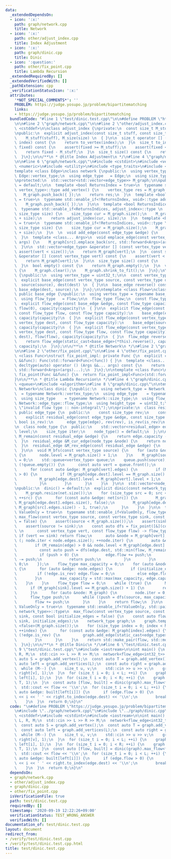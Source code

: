 ```yaml
---
data:
  _extendedDependsOn:
  - icon: ':x:'
    path: graph/network.cpp
    title: Network
  - icon: ':x:'
    path: other/adjust_index.cpp
    title: Index Adjustment
  - icon: ':x:'
    path: graph/dinic.cpp
    title: Dinic
  - icon: ':question:'
    path: other/fix_point.cpp
    title: Lambda Recursion
  _extendedRequiredBy: []
  _extendedVerifiedWith: []
  _pathExtension: cpp
  _verificationStatusIcon: ':x:'
  attributes:
    '*NOT_SPECIAL_COMMENTS*': ''
    PROBLEM: https://judge.yosupo.jp/problem/bipartitematching
    links:
    - https://judge.yosupo.jp/problem/bipartitematching
  bundledCode: "#line 1 \"test/dinic.test.cpp\"\n\n#define PROBLEM \"https://judge.yosupo.jp/problem/bipartitematching\"\
    \n\n#line 2 \"graph/network.cpp\"\n\n#line 2 \"other/adjust_index.cpp\"\n\n#include\
    \ <cstddef>\n\nclass adjust_index {\nprivate:\n  const size_t M_stuff, M_size;\n\
    \npublic:\n  explicit adjust_index(const size_t stuff, const size_t size): \n\
    \    M_stuff(stuff), M_size(size) \n  { }\n\n  size_t operator [] (const size_t\
    \ index) const {\n    return to_vertex(index);\n  }\n  size_t to_index(const size_t\
    \ fixed) const {\n    assert(fixed >= M_stuff);\n    assert(fixed < M_size + M_stuff);\n\
    \    return fixed - M_stuff;\n  }\n  size_t size() const {\n    return M_size;\n\
    \  }\n};\n\n/**\n * @title Index Adjustment\n */\n#line 4 \"graph/network.cpp\"\
    \n\n#line 6 \"graph/network.cpp\"\n#include <cstdint>\n#include <vector>\n#include\
    \ <numeric>\n#include <utility>\n#include <type_traits>\n#include <cassert>\n\n\
    template <class Edge>\nclass network {\npublic:\n  using vertex_type = typename\
    \ Edge::vertex_type;\n  using edge_type   = Edge;\n  using size_type   = size_t;\n\
    \nprotected:\n  std::vector<std::vector<edge_type>> M_graph;\n\npublic:\n  network()\
    \ = default;\n\n  template <bool ReturnsIndex = true>\n  typename std::enable_if<ReturnsIndex,\
    \ vertex_type>::type add_vertex() {\n    vertex_type res = M_graph.size();\n \
    \   M_graph.push_back({ });\n    return res;\n  }\n  template <bool ReturnsIndex\
    \ = true>\n  typename std::enable_if<!ReturnsIndex, void>::type add_vertex() {\n\
    \    M_graph.push_back({ });\n  }\n\n  template <bool ReturnsIndices = true>\n\
    \  typename std::enable_if<ReturnsIndices, adjust_index>::type \n  add_vertices(const\
    \ size_type size) {\n    size_type cur = M_graph.size();\n    M_graph.resize(cur\
    \ + size);\n    return adjust_index(cur, size);\n  }\n  template <bool ReturnsIndices\
    \ = true>\n  typename std::enable_if<!ReturnsIndices, void>::type \n  add_vertices(const\
    \ size_type size) {\n    size_type cur = M_graph.size();\n    M_graph.resize(cur\
    \ + size);\n  }\n  \n  void add_edge(const edge_type &edge) {\n    M_graph[edge.source].push_back(edge);\n\
    \  }\n  template <class... Args>\n  void emplace_edge(const vertex_type src, Args&&...\
    \ args) {\n    M_graph[src].emplace_back(src, std::forward<Args>(args)...);\n\
    \  }\n\n  std::vector<edge_type> &operator [] (const vertex_type vert) {\n   \
    \ assert(vert < size());\n    return M_graph[vert];\n  }\n  const std::vector<edge_type>\
    \ &operator [] (const vertex_type vert) const {\n    assert(vert < size());\n\
    \    return M_graph[vert];\n  }\n\n  size_type size() const {\n    return M_graph.size();\n\
    \  }\n  bool empty() const {\n    return M_graph.empty();\n  }\n  void clear()\
    \ {\n    M_graph.clear();\n    M_graph.shrink_to_fit();\n  }\n};\n\nclass base_edge\
    \ {\npublic:\n  using vertex_type = uint32_t;\n\n  const vertex_type source, dest;\n\
    \  explicit base_edge(const vertex_type source, const vertex_type dest): \n  \
    \  source(source), dest(dest) \n  { }\n\n  base_edge reverse() const {\n    return\
    \ base_edge(dest, source);\n  }\n};\n\ntemplate <class Flow>\nclass flow_edge:\
    \ public base_edge {\npublic:\n  using vertex_type = typename base_edge::vertex_type;\n\
    \  using flow_type   = Flow;\n\n  flow_type flow;\n  const flow_type capacity;\n\
    \  explicit flow_edge(const base_edge &edge, const flow_type capacity):\n    base_edge(edge),\
    \ flow(0), capacity(capacity)\n  { }\n\n  explicit flow_edge(const base_edge &edge,\
    \ const flow_type flow, const flow_type capacity):\n    base_edge(edge), flow(flow),\
    \ capacity(capacity)\n  { }\n  explicit flow_edge(const vertex_type source, const\
    \ vertex_type dest, const flow_type capacity):\n    base_edge(source, dest), flow(0),\
    \ capacity(capacity)\n  { }\n  explicit flow_edge(const vertex_type source, const\
    \ vertex_type dest, const flow_type flow, const flow_type capacity):\n    base_edge(source,\
    \ dest), flow(flow), capacity(capacity)\n  { }\n  flow_edge reverse() const {\n\
    \    return flow_edge(static_cast<base_edge>(*this).reverse(), capacity - flow,\
    \ capacity);\n  }\n};\n\n/**\n * @title Network\n */\n#line 2 \"graph/dinic.cpp\"\
    \n\n#line 2 \"other/fix_point.cpp\"\n\n#line 4 \"other/fix_point.cpp\"\n\ntemplate\
    \ <class Func>\nstruct fix_point_impl: private Func {\n  explicit constexpr fix_point_impl(Func\
    \ &&func): Func(std::forward<Func>(func)) { }\n  template <class... Args>\n  constexpr\
    \ decltype(auto) operator () (Args &&... args) const {\n    return Func::operator()(*this,\
    \ std::forward<Args>(args)...);\n  }\n};\n\ntemplate <class Func>\nconstexpr decltype(auto)\
    \ fix_point(Func &&func) {\n  return fix_point_impl<Func>(std::forward<Func>(func));\n\
    }\n\n/**\n * @title Lambda Recursion\n */\n#line 4 \"graph/dinic.cpp\"\n\n#include\
    \ <queue>\n#include <algorithm>\n#line 8 \"graph/dinic.cpp\"\n\ntemplate <class\
    \ Network>\nclass dinic {\npublic:\n  using network_type = Network;\n  using vertex_type\
    \  = typename Network::vertex_type;\n  using edge_type    = typename Network::edge_type;\n\
    \  using size_type    = typename Network::size_type;\n  using flow_type    = typename\
    \ Network::edge_type::flow_type;\n  using height_type  = uint32_t;\n\n  static_assert(std::is_integral<flow_type>::value,\
    \ \"invalid flow type :: non-integral\");\n\nprivate:\n  class residual_edge:\
    \ public edge_type {\n  public:\n    const size_type rev;\n    const bool is_rev;\n\
    \    explicit residual_edge(const edge_type &edge, const size_type rev, const\
    \ bool is_rev):\n      edge_type(edge), rev(rev), is_rev(is_rev)\n    { }\n  };\n\
    \n  class node_type {\n  public:\n    std::vector<residual_edge> edges;\n    height_type\
    \ level;\n    size_type iter;\n    node_type() = default;\n  };\n\n  flow_type\
    \ M_remain(const residual_edge &edge) {\n    return edge.capacity - edge.flow;\n\
    \  }\n  residual_edge &M_cur_edge(node_type &node) {\n    return node.edges[node.iter];\n\
    \  }\n  residual_edge &M_rev_edge(const residual_edge &edge) {\n    return M_graph[edge.dest].edges[edge.rev];\n\
    \  }\n\n  void M_bfs(const vertex_type source) {\n    for (auto &node: M_graph)\
    \ {\n      node.level = M_graph.size() + 1;\n    }\n    M_graph[source].level\
    \ = 0;\n    std::queue<vertex_type> queue;\n    queue.push(source);\n    while\
    \ (!queue.empty()) {\n      const auto vert = queue.front();\n      queue.pop();\n\
    \      for (const auto &edge: M_graph[vert].edges) {\n        if (M_remain(edge)\
    \ > 0) {\n          if (M_graph[edge.dest].level == M_graph.size() + 1) {\n  \
    \          M_graph[edge.dest].level = M_graph[vert].level + 1;\n            queue.push(edge.dest);\n\
    \          }\n        }\n      }\n    }\n  }\n\n  std::vector<node_type> M_graph;\n\
    \npublic:\n  dinic() = default;\n  explicit dinic(const network_type &net) {\n\
    \    M_graph.resize(net.size());\n    for (size_type src = 0; src < net.size();\
    \ ++src) {\n      for (const auto &edge: net[src]) {\n        M_graph[src].edges.emplace_back(edge,\
    \ M_graph[edge.dest].edges.size(), false);\n        M_graph[edge.dest].edges.emplace_back(edge.reverse(),\
    \ M_graph[src].edges.size() - 1, true);\n      }\n    }\n  }\n\n  template <bool\
    \ ValueOnly = true>\n  typename std::enable_if<ValueOnly, flow_type>::type\n \
    \ max_flow(const vertex_type source, const vertex_type sink, const bool initialize_edges\
    \ = false) {\n    assert(source < M_graph.size());\n    assert(sink < M_graph.size());\n\
    \    assert(source != sink);\n    const auto dfs = fix_point([&](const auto dfs,\
    \ \n      const vertex_type vert, const flow_type flow) -> flow_type {\n     \
    \ if (vert == sink) return flow;\n      auto &node = M_graph[vert];\n      for\
    \ (; node.iter < node.edges.size(); ++node.iter) {\n        auto &edge = M_cur_edge(node);\n\
    \        if (M_remain(edge) > 0 && node.level < M_graph[edge.dest].level) {\n\
    \          const auto push = dfs(edge.dest, std::min(flow, M_remain(edge)));\n\
    \          if (push > 0) {\n            edge.flow += push;\n            M_rev_edge(edge).flow\
    \ -= push;\n            return push;\n          }\n        }\n      }\n      return\
    \ 0;\n    });\n    flow_type max_capacity = 0;\n    for (auto &node: M_graph)\
    \ {\n      for (auto &edge: node.edges) {\n        if (initialize_edges) {\n \
    \         if (!edge.is_rev) edge.flow = 0;\n          else edge.flow = edge.capacity;\n\
    \        }\n        max_capacity = std::max(max_capacity, edge.capacity);\n  \
    \    }\n    }\n    flow_type flow = 0;\n    while (true) {\n      M_bfs(source);\n\
    \      if (M_graph[sink].level == M_graph.size() + 1) {\n        return flow;\n\
    \      }\n      for (auto &node: M_graph) {\n        node.iter = 0;\n      }\n\
    \      flow_type push;\n      while ((push = dfs(source, max_capacity)) > 0) {\n\
    \        flow += push;\n      }\n    }\n    return flow;\n  }\n\n  template <bool\
    \ ValueOnly = true>\n  typename std::enable_if<!ValueOnly, std::pair<flow_type,\
    \ network_type>>::type\n  max_flow(const vertex_type source, const vertex_type\
    \ sink, const bool initialize_edges = false) {\n    const auto flow = max_flow<true>(source,\
    \ sink, initialize_edges);\n    network_type graph;\n    graph.template add_vertices\
    \ <false>(M_graph.size());\n    for (size_type index = 0; index < M_graph.size();\
    \ ++index) {\n      for (const auto &edge: M_graph[index].edges) {\n        if\
    \ (!edge.is_rev) {\n          graph.add_edge(static_cast<edge_type>(edge));\n\
    \        }\n      }\n    }\n    return std::make_pair(flow, std::move(graph));\n\
    \  }\n};\n\n/**\n * @title Dinic\n */\n#line 6 \"test/dinic.test.cpp\"\n\n#line\
    \ 9 \"test/dinic.test.cpp\"\n#include <iostream>\n\nint main() {\n  size_t L,\
    \ R, M;\n  std::cin >> L >> R >> M;\n  network<flow_edge<int32_t>> graph;\n  const\
    \ auto S = graph.add_vertex();\n  const auto T = graph.add_vertex();\n  const\
    \ auto left = graph.add_vertices(L);\n  const auto right = graph.add_vertices(R);\n\
    \  while (M--) {\n    size_t u, v;\n    std::cin >> u >> v;\n    graph.emplace_edge(left[u],\
    \ right[v], 1);\n  }\n  for (size_t i = 0; i < L; ++i) {\n    graph.emplace_edge(S,\
    \ left[i], 1);\n  }\n  for (size_t i = 0; i < R; ++i) {\n    graph.emplace_edge(right[i],\
    \ T, 1);\n  }\n  const auto [flow, built] = dinic(graph).max_flow<false>(S, T);\n\
    \  std::cout << flow << '\\n';\n  for (size_t i = 0; i < L; ++i) {\n    for (const\
    \ auto &edge: built[left[i]]) {\n      if (edge.flow > 0) {\n        std::cout\
    \ << i << ' ' << right.to_index(edge.dest) << '\\n';\n        break;\n      }\n\
    \    }\n  }\n  return 0;\n}\n"
  code: "\n#define PROBLEM \"https://judge.yosupo.jp/problem/bipartitematching\"\n\
    \n#include \"../graph/network.cpp\"\n#include \"../graph/dinic.cpp\"\n\n#include\
    \ <cstddef>\n#include <cstdint>\n#include <iostream>\n\nint main() {\n  size_t\
    \ L, R, M;\n  std::cin >> L >> R >> M;\n  network<flow_edge<int32_t>> graph;\n\
    \  const auto S = graph.add_vertex();\n  const auto T = graph.add_vertex();\n\
    \  const auto left = graph.add_vertices(L);\n  const auto right = graph.add_vertices(R);\n\
    \  while (M--) {\n    size_t u, v;\n    std::cin >> u >> v;\n    graph.emplace_edge(left[u],\
    \ right[v], 1);\n  }\n  for (size_t i = 0; i < L; ++i) {\n    graph.emplace_edge(S,\
    \ left[i], 1);\n  }\n  for (size_t i = 0; i < R; ++i) {\n    graph.emplace_edge(right[i],\
    \ T, 1);\n  }\n  const auto [flow, built] = dinic(graph).max_flow<false>(S, T);\n\
    \  std::cout << flow << '\\n';\n  for (size_t i = 0; i < L; ++i) {\n    for (const\
    \ auto &edge: built[left[i]]) {\n      if (edge.flow > 0) {\n        std::cout\
    \ << i << ' ' << right.to_index(edge.dest) << '\\n';\n        break;\n      }\n\
    \    }\n  }\n  return 0;\n}\n"
  dependsOn:
  - graph/network.cpp
  - other/adjust_index.cpp
  - graph/dinic.cpp
  - other/fix_point.cpp
  isVerificationFile: true
  path: test/dinic.test.cpp
  requiredBy: []
  timestamp: '2020-09-19 12:22:26+09:00'
  verificationStatus: TEST_WRONG_ANSWER
  verifiedWith: []
documentation_of: test/dinic.test.cpp
layout: document
redirect_from:
- /verify/test/dinic.test.cpp
- /verify/test/dinic.test.cpp.html
title: test/dinic.test.cpp
---
```

